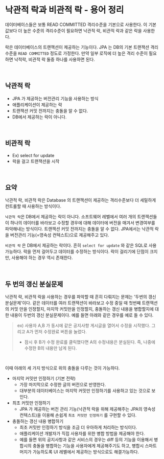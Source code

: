 # 낙관적 락과 비관적 락 - 용어 정리

데이터베이스들은 보통 READ COMMITTED 격리수준을 기본으로 사용한다. 이 기본값보다 더 높은 수준의 격리수준이 필요하면 낙관적 락, 비관적 락과 같은 락을 사용한다.<br>

락은 데이터베이스의 트랜잭션이 제공하는 기능이다. JPA 는 DB의 기본 트랜잭션 격리 수준을 `READ COMMITTED` 정도로 가정한다. 만약 일부 로직에 더 높은 격리 수준이 필요하면 낙적락, 비관적 락 둘중 하나를 사용하면 된다.

<br>

## 낙관적 락

- JPA 가 제공하는 버전관리 기능을 사용하는 방식
- 애플리케이션이 제공하는 락
- 트랜잭션 커밋 전까지는 충돌을 알 수 없다. 
- DB에서 제공하는 락이 아니다.

<br>

## 비관적 락

- Ex) select for update
- 락을 걸고 트랜잭션을 시작

<br>

## 요약

낙관적 락, 비관적 락은 Database 의 트랜잭션이 제공하는 격리수준보다 더 세밀하게 컨트롤할 때 사용하는 방식이다.<br>

`낙관적 락`은 DB에서 제공하는 락이 아니다. 소프트웨어 레벨에서 여러 개의 트랜잭션들이 하나의 데이터를 바라보고 수정할 경우에 대해 데이터에 버전을 매겨서 변경여부를 파악해내는 방식이다. 트랜잭션 커밋 전까지는 충돌을 알 수 없다. JPA에서는 낙관적 락을 버전관리 기능(=영속성 컨텍스트)으로 제공해주고 있다.<br>

`비관적 락` 은 DB에서 제공하는 락이다. 흔히 `select for update` 와 같은 SQL로 사용가능하다. 락을 먼저 걸어두고 데이터를 수정하는 방식이다. 락이 걸리기에 단점이 크지만, 사용해야 하는 경우 역시 존재한다.<br>

<br>

## 두 번의 갱신 분실문제

낙관적 락, 비관적 락을 사용하는 경우를 파악할 때 흔히 다뤄지는 문제는 '두번의 갱신 분실문제'이다. 같은 데이터를 여러 트랜잭션이 바라보고 수정 중일 때 첫번째 트랜잭션의 커밋 만을 인정할지, 마지막 커밋만을 인정할지, 충돌하는 갱신 내용을 병합할지에 대한 내용이 두번의 갱신 분실문제이다. 예를 들면 아래와 같은 경우를 예로 들 수 있다.

> ex) 사용자 A,B 가 동시에 같은 공지사항 게시글을 열어서 수정을 시작했다. 그리고 A가 먼저 수정완료 버튼을 눌렀다.
>
> - 잠시 후 B가 수정 완료를 클릭했다면 A의 수정내용은 분실된다. 즉, 나중에 수정한 B의 내용만 남게 된다.

<br>

이때 아래의 세 가지 방식으로 위의 충돌을 다루는 것이 가능하다.

- 마지막 커밋만 인정하기 (기본 전략)
  - 가장 마지막으로 수정한 글의 버전으로 반영한다.
  - 대부분의 데이터베이스는 마지막 커밋만 인정하기를 사용하고 있는 것으로 보인다.
- 최초 커밋만 인정하기
  - JPA 가 제공하는 버전 관리 기능(낙관적 락을 위해 제공해주는 JPA의 영속성 컨텍스트)을 이용해 손쉽게  `최초 커밋만 인정하기` 를 구현할 수 있다.
- 충돌하는 갱신 내용 병합하기
  - 최초 커밋만 인정하기 방식을 조금 더 우아하게 처리하는 방식이다.
  - 애플리케이션 개발자가 직접 사용자를 위한 병합 방법을 제공해야 한다. 
  - 예를 들면 위의 공지사항과 같은 서비스의 경우는 diff 등의 기능을 이용해서 병합시의 충돌을 병합하는 기능을 사용자에게 제공해주기도 하고, 병합시 스마트 머지가 가능하도록 UI 레벨에서 제공하는 방식으로도 해결가능하다.

<br>







